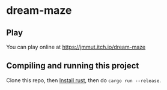 # dream-maze
## Play

You can play online at https://jmmut.itch.io/dream-maze

## Compiling and running this project

Clone this repo, then [Install rust](https://www.rust-lang.org/tools/install), then do `cargo run --release`.

